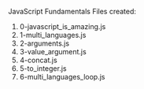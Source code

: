 JavaScript Fundamentals 
Files created:
1. 0-javascript_is_amazing.js
2. 1-multi_languages.js
3. 2-arguments.js
4. 3-value_argument.js
5. 4-concat.js
6. 5-to_integer.js
7. 6-multi_languages_loop.js